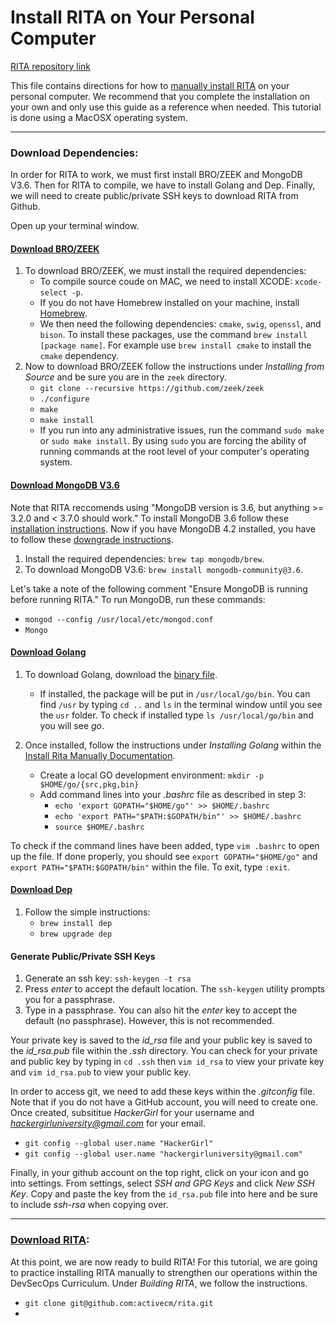 # Install RITA on Your Personal Computer
[RITA repository link](https://github.com/activecm/rita)

This file contains directions for how to [manually install RITA](https://github.com/activecm/rita/blob/master/docs/Manual%20Installation.md) on your personal computer. We recommend that you complete the installation on your own and only use this guide as a reference when needed. This tutorial is done using a MacOSX operating system. 

---

### Download Dependencies:
In order for RITA to work, we must first install BRO/ZEEK and MongoDB V3.6. Then for RITA to compile, we have to install Golang and Dep. Finally, we will need to create public/private SSH keys to download RITA from Github. 

Open up your terminal window. 

#### [Download BRO/ZEEK](https://docs.zeek.org/en/stable/install/install.html)
1. To download BRO/ZEEK, we must install the required dependencies: 
    - To compile source coude on MAC, we need to install XCODE: `xcode-select -p`.
    - If you do not have Homebrew installed on your machine, install [Homebrew](https://brew.sh/).
    - We then need the following dependencies: `cmake`, `swig`, `openssl`, and `bison`. To install these packages, use the command `brew install [package name]`. For example use `brew install cmake` to install the `cmake` dependency. 
2. Now to download BRO/ZEEK follow the instructions under *Installing from Source* and be sure you are in the `zeek` directory.
    - `git clone --recursive https://github.com/zeek/zeek`
    - `./configure`
    - `make`
    - `make install`
    - If you run into any administrative issues, run the command `sudo make` or `sudo make install`. By using `sudo` you are forcing the ability of running commands at the root level of your computer's operating system. 

#### [Download MongoDB V3.6](https://docs.mongodb.com/v3.6/administration/install-community/)
Note that RITA reccomends using "MongoDB version is 3.6, but anything >= 3.2.0 and < 3.7.0 should work." To install MongoDB 3.6 follow these [installation instructions](https://docs.mongodb.com/v3.6/administration/install-community/). Now if you have MongoDB 4.2 installed, you have to follow these [downgrade instructions](https://docs.mongodb.com/manual/release-notes/4.0-downgrade-standalone/). 
1. Install the required dependencies: `brew tap mongodb/brew`.
2. To download MongoDB V3.6: `brew install mongodb-community@3.6`.    

Let's take a note of the following comment "Ensure MongoDB is running before running RITA." To run MongoDB, run these commands:
- `mongod --config /usr/local/etc/mongod.conf`
- `Mongo`

#### [Download Golang](https://golang.org/doc/install)
1. To download Golang, download the [binary file](https://golang.org/dl/). 
    - If installed, the package will be put in     `/usr/local/go/bin`. You can find `/usr` by typing `cd ..` and `ls` in the terminal window until you see the `usr` folder. To check if installed type `ls /usr/local/go/bin` and you will see *go*.
    
2. Once installed, follow the instructions under *Installing Golang* within the [Install Rita Manually Documentation](https://github.com/activecm/rita/blob/master/docs/Manual%20Installation.md). 
    - Create a local GO development environment: `mkdir -p $HOME/go/{src,pkg,bin}`
    - Add command lines into your *.bashrc* file as described in step 3:
      - `echo 'export GOPATH="$HOME/go"' >> $HOME/.bashrc`
      - `echo 'export PATH="$PATH:$GOPATH/bin"' >> $HOME/.bashrc`
      - `source $HOME/.bashrc`

To check if the command lines have been added, type `vim .bashrc` to open up the file. If done properly, you should see `export GOPATH="$HOME/go"` and `export PATH="$PATH:$GOPATH/bin"` within the file. To exit, type `:exit`. 
    
#### [Download Dep](https://golang.github.io/dep/docs/installation.html)
1. Follow the simple instructions:
    - `brew install dep`
    - `brew upgrade dep`

#### Generate Public/Private SSH Keys
1. Generate an ssh key: `ssh-keygen -t rsa`
2. Press *enter* to accept the default location. The `ssh-keygen` utility prompts you for a passphrase.
3. Type in a passphrase. You can also hit the *enter* key to accept the default (no passphrase). However, this is not recommended.

Your private key is saved to the *id_rsa* file and your public key is saved to the *id_rsa.pub* file within the *.ssh* directory. You can check for your private and public key by typing in `cd .ssh` then `vim id_rsa` to view your private key and `vim id_rsa.pub` to view your public key. 

In order to access git, we need to add these keys within the *.gitconfig* file. Note that if you do not have a GitHub account, you will need to create one. Once created, subsititue *HackerGirl* for your username and *hackergirluniversity@gmail.com* for your email.
- `git config --global user.name "HackerGirl"`
- `git config --global user.name "hackergirluniversity@gmail.com"`

Finally, in your github account on the top right, click on your icon and go into settings. From settings, select *SSH and GPG Keys* and click *New SSH Key*. Copy and paste the key from the `id_rsa.pub` file into here and be sure to include *ssh-rsa* when copying over. 

---

### [Download RITA](https://github.com/activecm/rita/blob/master/docs/Manual%20Installation.md):
At this point, we are now ready to build RITA! For this tutorial, we are going to practice installing RITA manually to strengthen our operations within the DevSecOps Curriculum. Under *Building RITA*, we follow the instructions. 
- `git clone git@github.com:activecm/rita.git`
- 


